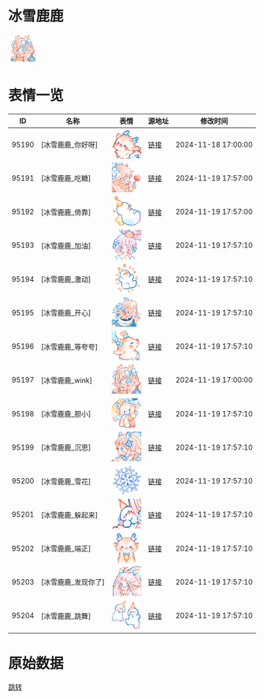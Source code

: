 # 冰雪鹿鹿

<img src="./cover.png" height="60" alt="cover" />

# 表情一览

|ID|名称|表情|源地址|修改时间|
|----|----|----|----|----|
|95190|[冰雪鹿鹿_你好呀]|<img src="./pic/095190_%5B冰雪鹿鹿_你好呀%5D.png" height="60" alt="你好呀"/>|[链接](https://i0.hdslb.com/bfs/garb/8e2c235ec35ab41e94cb4344a311727b2db89864.png)|2024-11-18 17:00:00|
|95191|[冰雪鹿鹿_吃糖]|<img src="./pic/095191_%5B冰雪鹿鹿_吃糖%5D.png" height="60" alt="吃糖"/>|[链接](https://i0.hdslb.com/bfs/garb/a8f89cee02bf29cadfce13da2f73d639a0ac558f.png)|2024-11-19 17:57:00|
|95192|[冰雪鹿鹿_倚靠]|<img src="./pic/095192_%5B冰雪鹿鹿_倚靠%5D.png" height="60" alt="倚靠"/>|[链接](https://i0.hdslb.com/bfs/garb/11ce9871cfd9829fbeafb1721316522f4f6da5c8.png)|2024-11-19 17:57:00|
|95193|[冰雪鹿鹿_加油]|<img src="./pic/095193_%5B冰雪鹿鹿_加油%5D.png" height="60" alt="加油"/>|[链接](https://i0.hdslb.com/bfs/garb/d225b8117a73dfa7a3d670db0e30a2f1cc7b9f51.png)|2024-11-19 17:57:10|
|95194|[冰雪鹿鹿_激动]|<img src="./pic/095194_%5B冰雪鹿鹿_激动%5D.png" height="60" alt="激动"/>|[链接](https://i0.hdslb.com/bfs/garb/269c59d1482449711d5147ac931eeeab0a2ad713.png)|2024-11-19 17:57:10|
|95195|[冰雪鹿鹿_开心]|<img src="./pic/095195_%5B冰雪鹿鹿_开心%5D.png" height="60" alt="开心"/>|[链接](https://i0.hdslb.com/bfs/garb/61c4b47419dbb5f62337b430aa985b9fd8f13918.png)|2024-11-19 17:57:10|
|95196|[冰雪鹿鹿_等夸夸]|<img src="./pic/095196_%5B冰雪鹿鹿_等夸夸%5D.png" height="60" alt="等夸夸"/>|[链接](https://i0.hdslb.com/bfs/garb/aeea68f8a23e21825dd12e9d477ece995a7d0636.png)|2024-11-19 17:57:10|
|95197|[冰雪鹿鹿_wink]|<img src="./pic/095197_%5B冰雪鹿鹿_wink%5D.png" height="60" alt="wink"/>|[链接](https://i0.hdslb.com/bfs/garb/43b1f6177eb74060a9013dd59f0913f8ee96a229.png)|2024-11-19 17:00:00|
|95198|[冰雪鹿鹿_胆小]|<img src="./pic/095198_%5B冰雪鹿鹿_胆小%5D.png" height="60" alt="胆小"/>|[链接](https://i0.hdslb.com/bfs/garb/dc877bc7b0deba6f2001e78295085465324add88.png)|2024-11-19 17:57:10|
|95199|[冰雪鹿鹿_沉思]|<img src="./pic/095199_%5B冰雪鹿鹿_沉思%5D.png" height="60" alt="沉思"/>|[链接](https://i0.hdslb.com/bfs/garb/f1298c100f5d28622f2660b945f43bb4456ef3d2.png)|2024-11-19 17:57:10|
|95200|[冰雪鹿鹿_雪花]|<img src="./pic/095200_%5B冰雪鹿鹿_雪花%5D.png" height="60" alt="雪花"/>|[链接](https://i0.hdslb.com/bfs/garb/54ef9f35bdc06889deda98230c1bbdde6442c9a4.png)|2024-11-19 17:57:10|
|95201|[冰雪鹿鹿_躲起来]|<img src="./pic/095201_%5B冰雪鹿鹿_躲起来%5D.png" height="60" alt="躲起来"/>|[链接](https://i0.hdslb.com/bfs/garb/8cc4849980ba5f0fc195b7c3727534b49c26fd3a.png)|2024-11-19 17:57:10|
|95202|[冰雪鹿鹿_端正]|<img src="./pic/095202_%5B冰雪鹿鹿_端正%5D.png" height="60" alt="端正"/>|[链接](https://i0.hdslb.com/bfs/garb/ba332fc6f00295249d6ef62f45ab7bec4eef68c3.png)|2024-11-19 17:57:10|
|95203|[冰雪鹿鹿_发现你了]|<img src="./pic/095203_%5B冰雪鹿鹿_发现你了%5D.png" height="60" alt="发现你了"/>|[链接](https://i0.hdslb.com/bfs/garb/390d668c7ce6a188b2bad60661d9877a221c058c.png)|2024-11-19 17:57:10|
|95204|[冰雪鹿鹿_跳舞]|<img src="./pic/095204_%5B冰雪鹿鹿_跳舞%5D.png" height="60" alt="跳舞"/>|[链接](https://i0.hdslb.com/bfs/garb/12141fdcb1561ea5d61986be9420ba9fd4eb0c8d.png)|2024-11-19 17:57:10|

# 原始数据

[跳转](./raw.json)

